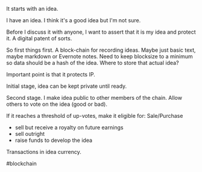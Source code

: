 It starts with an idea.

I have an idea. I think it's a good idea but I'm not sure.

Before I discuss it with anyone, I want to assert that it is my idea and protect it. A digital patent of sorts. 

So first things first. A block-chain for recording ideas. Maybe just basic text, maybe markdown or Evernote notes. Need to keep blocksize to a minimum so data should be a hash of the idea. Where to store that actual idea?

Important point is that it protects IP.

Initial stage, idea can be kept private until ready.

Second stage. I make idea public to other members of the chain. Allow others to vote on the idea (good or bad).

If it reaches a threshold of up-votes, make it eligible for: Sale/Purchase

- sell but receive a royalty on future earnings
- sell outright
- raise funds to develop the idea

Transactions in idea currency.


#blockchain 

